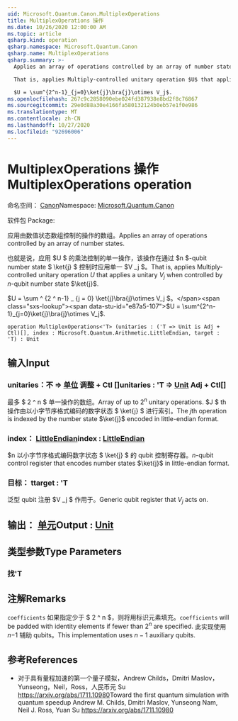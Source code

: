 ```yaml
---
uid: Microsoft.Quantum.Canon.MultiplexOperations
title: MultiplexOperations 操作
ms.date: 10/26/2020 12:00:00 AM
ms.topic: article
qsharp.kind: operation
qsharp.namespace: Microsoft.Quantum.Canon
qsharp.name: MultiplexOperations
qsharp.summary: >-
  Applies an array of operations controlled by an array of number states.

  That is, applies Multiply-controlled unitary operation $U$ that applies a unitary $V_j$ when controlled by $n$-qubit number state $\ket{j}$.

  $U = \sum^{2^n-1}_{j=0}\ket{j}\bra{j}\otimes V_j$.
ms.openlocfilehash: 267c9c2858090ebe024fd387938e8bd2f8c76867
ms.sourcegitcommit: 29e0d88a30e4166fa580132124b0eb57e1f0e986
ms.translationtype: MT
ms.contentlocale: zh-CN
ms.lasthandoff: 10/27/2020
ms.locfileid: "92696006"
---
```

# <a name="multiplexoperations-operation"></a><span data-ttu-id="e87a5-102">MultiplexOperations 操作</span><span class="sxs-lookup"><span data-stu-id="e87a5-102">MultiplexOperations operation</span></span>

<span data-ttu-id="e87a5-103">命名空间： [Canon](xref:Microsoft.Quantum.Canon)</span><span class="sxs-lookup"><span data-stu-id="e87a5-103">Namespace: [Microsoft.Quantum.Canon](xref:Microsoft.Quantum.Canon)</span></span>

<span data-ttu-id="e87a5-104">软件包 [](https://nuget.org/packages/)</span><span class="sxs-lookup"><span data-stu-id="e87a5-104">Package: [](https://nuget.org/packages/)</span></span>


<span data-ttu-id="e87a5-105">应用由数值状态数组控制的操作的数组。</span><span class="sxs-lookup"><span data-stu-id="e87a5-105">Applies an array of operations controlled by an array of number states.</span></span>

<span data-ttu-id="e87a5-106">也就是说，应用 $U $ 的乘法控制的单一操作，该操作在通过 $n $-qubit number state $ \ket{j} $ 控制时应用单一 $V _j $。</span><span class="sxs-lookup"><span data-stu-id="e87a5-106">That is, applies Multiply-controlled unitary operation $U$ that applies a unitary $V_j$ when controlled by $n$-qubit number state $\ket{j}$.</span></span>

<span data-ttu-id="e87a5-107">$U = \sum ^ {2 ^ n-1} _ {j = 0} \ket{j}\bra{j}\otimes V_j $。</span><span class="sxs-lookup"><span data-stu-id="e87a5-107">$U = \sum^{2^n-1}_{j=0}\ket{j}\bra{j}\otimes V_j$.</span></span>

```qsharp
operation MultiplexOperations<'T> (unitaries : ('T => Unit is Adj + Ctl)[], index : Microsoft.Quantum.Arithmetic.LittleEndian, target : 'T) : Unit
```


## <a name="input"></a><span data-ttu-id="e87a5-108">输入</span><span class="sxs-lookup"><span data-stu-id="e87a5-108">Input</span></span>

### <a name="unitaries--t--unit-adj--ctl"></a><span data-ttu-id="e87a5-109">unitaries：不 => [单位](xref:microsoft.quantum.lang-ref.unit) 调整 + Ctl []</span><span class="sxs-lookup"><span data-stu-id="e87a5-109">unitaries : 'T => [Unit](xref:microsoft.quantum.lang-ref.unit) Adj + Ctl[]</span></span>

<span data-ttu-id="e87a5-110">最多 $ 2 ^ n $ 单一操作的数组。</span><span class="sxs-lookup"><span data-stu-id="e87a5-110">Array of up to $2^n$ unitary operations.</span></span> <span data-ttu-id="e87a5-111">$J $ th 操作由以小字节序格式编码的数字状态 $ \ket{j} $ 进行索引。</span><span class="sxs-lookup"><span data-stu-id="e87a5-111">The $j$th operation is indexed by the number state $\ket{j}$ encoded in little-endian format.</span></span>


### <a name="index--littleendian"></a><span data-ttu-id="e87a5-112">index： [LittleEndian](xref:Microsoft.Quantum.Arithmetic.LittleEndian)</span><span class="sxs-lookup"><span data-stu-id="e87a5-112">index : [LittleEndian](xref:Microsoft.Quantum.Arithmetic.LittleEndian)</span></span>

<span data-ttu-id="e87a5-113">$n 以小字节序格式编码数字状态 $ \ket{j} $ 的 qubit 控制寄存器。</span><span class="sxs-lookup"><span data-stu-id="e87a5-113">$n$-qubit control register that encodes number states $\ket{j}$ in little-endian format.</span></span>


### <a name="target--t"></a><span data-ttu-id="e87a5-114">目标： t</span><span class="sxs-lookup"><span data-stu-id="e87a5-114">target : 'T</span></span>

<span data-ttu-id="e87a5-115">泛型 qubit 注册 $V _j $ 作用于。</span><span class="sxs-lookup"><span data-stu-id="e87a5-115">Generic qubit register that $V_j$ acts on.</span></span>



## <a name="output--unit"></a><span data-ttu-id="e87a5-116">输出： [单元](xref:microsoft.quantum.lang-ref.unit)</span><span class="sxs-lookup"><span data-stu-id="e87a5-116">Output : [Unit](xref:microsoft.quantum.lang-ref.unit)</span></span>



## <a name="type-parameters"></a><span data-ttu-id="e87a5-117">类型参数</span><span class="sxs-lookup"><span data-stu-id="e87a5-117">Type Parameters</span></span>

### <a name="t"></a><span data-ttu-id="e87a5-118">找</span><span class="sxs-lookup"><span data-stu-id="e87a5-118">'T</span></span>



## <a name="remarks"></a><span data-ttu-id="e87a5-119">注解</span><span class="sxs-lookup"><span data-stu-id="e87a5-119">Remarks</span></span>

<span data-ttu-id="e87a5-120">`coefficients` 如果指定少于 $ 2 ^ n $，则将用标识元素填充。</span><span class="sxs-lookup"><span data-stu-id="e87a5-120">`coefficients` will be padded with identity elements if fewer than $2^n$ are specified.</span></span> <span data-ttu-id="e87a5-121">此实现使用 $n-$1 辅助 qubits。</span><span class="sxs-lookup"><span data-stu-id="e87a5-121">This implementation uses $n - 1$ auxiliary qubits.</span></span>

## <a name="references"></a><span data-ttu-id="e87a5-122">参考</span><span class="sxs-lookup"><span data-stu-id="e87a5-122">References</span></span>

- <span data-ttu-id="e87a5-123">对于具有量程加速的第一个量子模拟，Andrew Childs，Dmitri Maslov，Yunseong，Neil，Ross，人民币元 Su https://arxiv.org/abs/1711.10980</span><span class="sxs-lookup"><span data-stu-id="e87a5-123">Toward the first quantum simulation with quantum speedup Andrew M. Childs, Dmitri Maslov, Yunseong Nam, Neil J. Ross, Yuan Su https://arxiv.org/abs/1711.10980</span></span>
